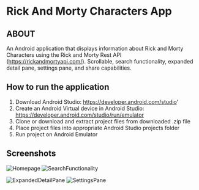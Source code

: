 # Rick And Morty Characters App

## ABOUT
An Android application that displays information about Rick and Morty Characters using the Rick and Morty Rest API (https://rickandmortyapi.com/).
Scrollable, search functionality, expanded detail pane, settings pane, and share capabilities. 

## How to run the application
1) Download Android Studio: https://developer.android.com/studio'
2) Create an Android Virtual device in Android Studio: https://developer.android.com/studio/run/emulator
3) Clone or download and extract project files from downloaded .zip file
4) Place project files into appropriate Android Studio projects folder
5) Run project on Android Emulator


## Screenshots

![Homepage](Images/homepage.png) ![SearchFunctionality](Images/SearchFunctionality.png)

![ExpandedDetailPane](Images/ExpandedDetailPane.png) ![SettingsPane](Images/SettingsPane.png)





